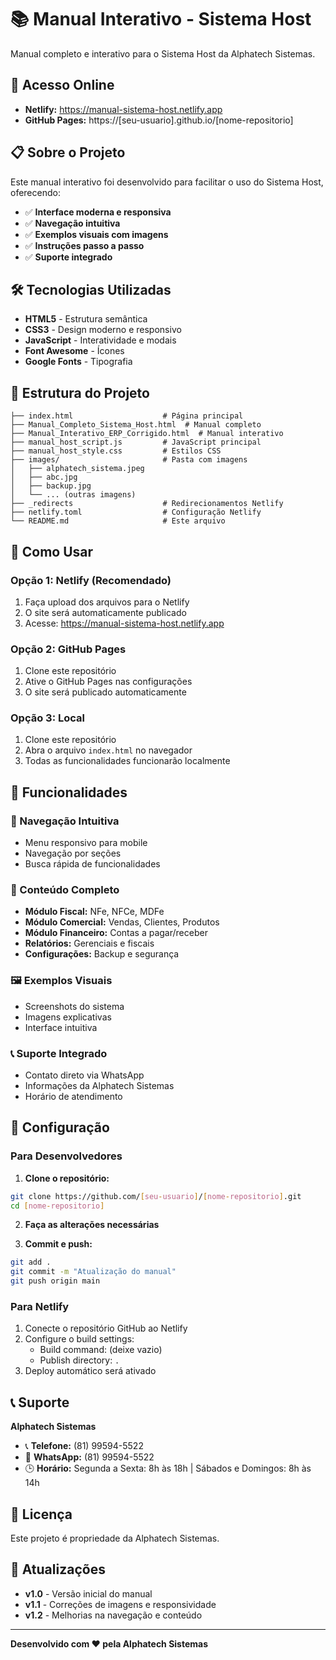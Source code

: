 # 📚 Manual Interativo - Sistema Host

Manual completo e interativo para o Sistema Host da Alphatech Sistemas.

## 🚀 Acesso Online

- **Netlify:** https://manual-sistema-host.netlify.app
- **GitHub Pages:** https://[seu-usuario].github.io/[nome-repositorio]

## 📋 Sobre o Projeto

Este manual interativo foi desenvolvido para facilitar o uso do Sistema Host, oferecendo:

- ✅ **Interface moderna e responsiva**
- ✅ **Navegação intuitiva**
- ✅ **Exemplos visuais com imagens**
- ✅ **Instruções passo a passo**
- ✅ **Suporte integrado**

## 🛠️ Tecnologias Utilizadas

- **HTML5** - Estrutura semântica
- **CSS3** - Design moderno e responsivo
- **JavaScript** - Interatividade e modais
- **Font Awesome** - Ícones
- **Google Fonts** - Tipografia

## 📁 Estrutura do Projeto

```
├── index.html                    # Página principal
├── Manual_Completo_Sistema_Host.html  # Manual completo
├── Manual_Interativo_ERP_Corrigido.html  # Manual interativo
├── manual_host_script.js         # JavaScript principal
├── manual_host_style.css         # Estilos CSS
├── images/                       # Pasta com imagens
│   ├── alphatech_sistema.jpeg
│   ├── abc.jpg
│   ├── backup.jpg
│   └── ... (outras imagens)
├── _redirects                    # Redirecionamentos Netlify
├── netlify.toml                  # Configuração Netlify
└── README.md                     # Este arquivo
```

## 🚀 Como Usar

### Opção 1: Netlify (Recomendado)
1. Faça upload dos arquivos para o Netlify
2. O site será automaticamente publicado
3. Acesse: https://manual-sistema-host.netlify.app

### Opção 2: GitHub Pages
1. Clone este repositório
2. Ative o GitHub Pages nas configurações
3. O site será publicado automaticamente

### Opção 3: Local
1. Clone este repositório
2. Abra o arquivo `index.html` no navegador
3. Todas as funcionalidades funcionarão localmente

## 📱 Funcionalidades

### 🎯 Navegação Intuitiva
- Menu responsivo para mobile
- Navegação por seções
- Busca rápida de funcionalidades

### 📖 Conteúdo Completo
- **Módulo Fiscal:** NFe, NFCe, MDFe
- **Módulo Comercial:** Vendas, Clientes, Produtos
- **Módulo Financeiro:** Contas a pagar/receber
- **Relatórios:** Gerenciais e fiscais
- **Configurações:** Backup e segurança

### 🖼️ Exemplos Visuais
- Screenshots do sistema
- Imagens explicativas
- Interface intuitiva

### 📞 Suporte Integrado
- Contato direto via WhatsApp
- Informações da Alphatech Sistemas
- Horário de atendimento

## 🔧 Configuração

### Para Desenvolvedores

1. **Clone o repositório:**
```bash
git clone https://github.com/[seu-usuario]/[nome-repositorio].git
cd [nome-repositorio]
```

2. **Faça as alterações necessárias**

3. **Commit e push:**
```bash
git add .
git commit -m "Atualização do manual"
git push origin main
```

### Para Netlify

1. Conecte o repositório GitHub ao Netlify
2. Configure o build settings:
   - Build command: (deixe vazio)
   - Publish directory: `.`
3. Deploy automático será ativado

## 📞 Suporte

**Alphatech Sistemas**
- 📞 **Telefone:** (81) 99594-5522
- 💬 **WhatsApp:** (81) 99594-5522
- 🕒 **Horário:** Segunda a Sexta: 8h às 18h | Sábados e Domingos: 8h às 14h

## 📄 Licença

Este projeto é propriedade da Alphatech Sistemas.

## 🔄 Atualizações

- **v1.0** - Versão inicial do manual
- **v1.1** - Correções de imagens e responsividade
- **v1.2** - Melhorias na navegação e conteúdo

---

**Desenvolvido com ❤️ pela Alphatech Sistemas** 